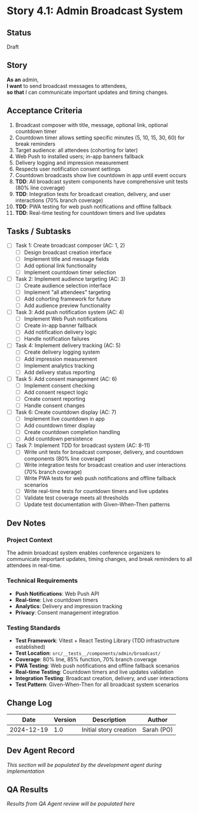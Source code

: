 # Story 4.1: Admin Broadcast System

## Status
Draft

## Story
**As an** admin,  
**I want** to send broadcast messages to attendees,  
**so that** I can communicate important updates and timing changes.

## Acceptance Criteria
1. Broadcast composer with title, message, optional link, optional countdown timer
2. Countdown timer allows setting specific minutes (5, 10, 15, 30, 60) for break reminders
3. Target audience: all attendees (cohorting for later)
4. Web Push to installed users; in-app banners fallback
5. Delivery logging and impression measurement
6. Respects user notification consent settings
7. Countdown broadcasts show live countdown in app until event occurs
8. **TDD**: All broadcast system components have comprehensive unit tests (80% line coverage)
9. **TDD**: Integration tests for broadcast creation, delivery, and user interactions (70% branch coverage)
10. **TDD**: PWA testing for web push notifications and offline fallback
11. **TDD**: Real-time testing for countdown timers and live updates

## Tasks / Subtasks
- [ ] Task 1: Create broadcast composer (AC: 1, 2)
  - [ ] Design broadcast creation interface
  - [ ] Implement title and message fields
  - [ ] Add optional link functionality
  - [ ] Implement countdown timer selection
- [ ] Task 2: Implement audience targeting (AC: 3)
  - [ ] Create audience selection interface
  - [ ] Implement "all attendees" targeting
  - [ ] Add cohorting framework for future
  - [ ] Add audience preview functionality
- [ ] Task 3: Add push notification system (AC: 4)
  - [ ] Implement Web Push notifications
  - [ ] Create in-app banner fallback
  - [ ] Add notification delivery logic
  - [ ] Handle notification failures
- [ ] Task 4: Implement delivery tracking (AC: 5)
  - [ ] Create delivery logging system
  - [ ] Add impression measurement
  - [ ] Implement analytics tracking
  - [ ] Add delivery status reporting
- [ ] Task 5: Add consent management (AC: 6)
  - [ ] Implement consent checking
  - [ ] Add consent respect logic
  - [ ] Create consent reporting
  - [ ] Handle consent changes
- [ ] Task 6: Create countdown display (AC: 7)
  - [ ] Implement live countdown in app
  - [ ] Add countdown timer display
  - [ ] Create countdown completion handling
  - [ ] Add countdown persistence
- [ ] Task 7: Implement TDD for broadcast system (AC: 8-11)
  - [ ] Write unit tests for broadcast composer, delivery, and countdown components (80% line coverage)
  - [ ] Write integration tests for broadcast creation and user interactions (70% branch coverage)
  - [ ] Write PWA tests for web push notifications and offline fallback scenarios
  - [ ] Write real-time tests for countdown timers and live updates
  - [ ] Validate test coverage meets all thresholds
  - [ ] Update test documentation with Given-When-Then patterns

## Dev Notes
### Project Context
The admin broadcast system enables conference organizers to communicate important updates, timing changes, and break reminders to all attendees in real-time.

### Technical Requirements
- **Push Notifications**: Web Push API
- **Real-time**: Live countdown timers
- **Analytics**: Delivery and impression tracking
- **Privacy**: Consent management integration

### Testing Standards
- **Test Framework**: Vitest + React Testing Library (TDD infrastructure established)
- **Test Location**: `src/__tests__/components/admin/broadcast/`
- **Coverage**: 80% line, 85% function, 70% branch coverage
- **PWA Testing**: Web push notifications and offline fallback scenarios
- **Real-time Testing**: Countdown timers and live updates validation
- **Integration Testing**: Broadcast creation, delivery, and user interactions
- **Test Pattern**: Given-When-Then for all broadcast system scenarios

## Change Log
| Date | Version | Description | Author |
|------|---------|-------------|---------|
| 2024-12-19 | 1.0 | Initial story creation | Sarah (PO) |

## Dev Agent Record
*This section will be populated by the development agent during implementation*

## QA Results
*Results from QA Agent review will be populated here*
